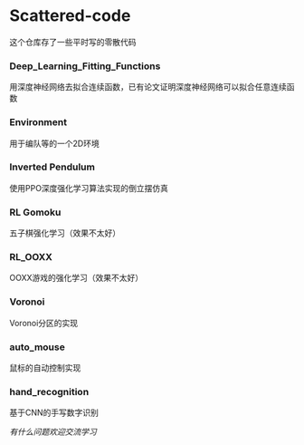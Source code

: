 # Scattered-code
这个仓库存了一些平时写的零散代码

### Deep_Learning_Fitting_Functions
用深度神经网络去拟合连续函数，已有论文证明深度神经网络可以拟合任意连续函数
### Environment
用于编队等的一个2D环境
### Inverted Pendulum
使用PPO深度强化学习算法实现的倒立摆仿真
### RL Gomoku
五子棋强化学习（效果不太好）
### RL_OOXX
OOXX游戏的强化学习（效果不太好）
### Voronoi
Voronoi分区的实现
### auto_mouse
鼠标的自动控制实现
### hand_recognition
基于CNN的手写数字识别

*有什么问题欢迎交流学习*
